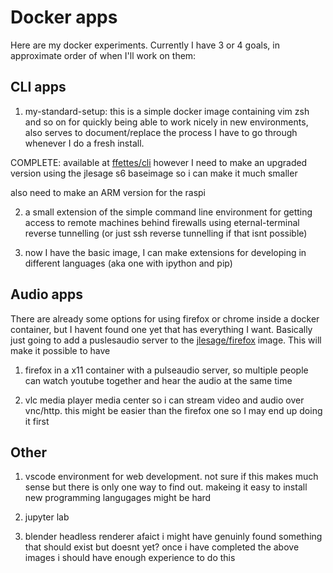 # Docker apps

Here are my docker experiments. Currently I have 3 or 4 goals, in approximate order of when I'll work on them:

## CLI apps

1.  my-standard-setup: this is a simple docker image containing vim zsh and so on for quickly being able to work nicely in new environments, also serves to document/replace the process I have to go through whenever I do a fresh install.

COMPLETE: available at [ffettes/cli](https://hub.docker.com/r/ffettes/cli) 
however I need to make an upgraded version using the jlesage s6 baseimage so i can make it much smaller

also need to make an ARM version for the raspi

2. a small extension of the simple command line environment for getting access to remote machines behind firewalls using eternal-terminal reverse tunnelling (or just ssh reverse tunnelling if that isnt possible)

3. now I have the basic image, I can make extensions for developing in different languages (aka one with ipython and pip)


## Audio apps

There are already some options for using firefox or chrome inside a docker container, but I havent found one yet that has everything I want. Basically just going to add a puslesaudio server to the [jlesage/firefox](https://hub.docker.com/r/jlesage/firefox) image. This will make it possible to have

1. firefox in a x11 container with a pulseaudio server, so multiple people can watch youtube together and hear the audio at the same time

2. vlc media player media center so i can stream video and audio over vnc/http. this might be easier than the firefox one so I may end up doing it first


## Other

1. vscode environment for web development. not sure if this makes much sense but there is only one way to find out. makeing it easy to install new programming langugages might be hard

2. jupyter lab

3. blender headless renderer afaict i might have genuinly found something that should exist but doesnt yet? once i have completed the above images i should have enough experience to do this
